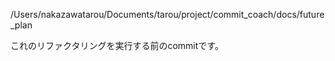 /Users/nakazawatarou/Documents/tarou/project/commit_coach/docs/future_plan

これのリファクタリングを実行する前のcommitです。
